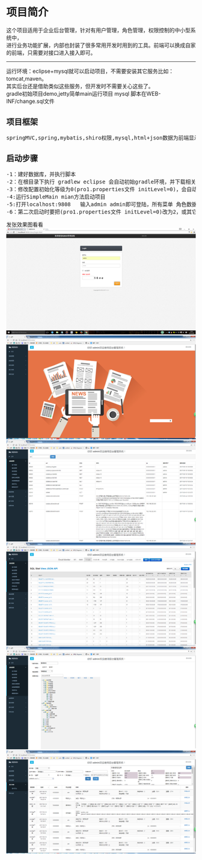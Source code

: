 
<h1> 项目简介</h1>

这个项目适用于企业后台管理，针对有用户管理，角色管理，权限控制的中小型系统中，<br />
进行业务功能扩展，内部也封装了很多常用开发时用到的工具。前端可以换成自家的前端，只需要对接口进入接入即可。<br />
<hr/>
运行环境：eclipse+mysql就可以启动项目，不需要安装其它服务比如：tomcat,maven。<br />
其实后台还是借助类似这些服务，但开发时不需要关心这些了。<br />
gradle初始项目demo,jetty简单main运行项目 mysql 脚本在WEB-INF/change.sql文件


<h2>项目框架</h2>

<pre>springMVC,spring,mybatis,shiro权限,mysql,html+json数据为前端显示（restful风格），没有jsp页面为了前后端分离，随时换掉前端考虑</pre>

<h2>启动步骤</h2>

<pre>
-1：建好数据库，并执行脚本
-2：在根目录下执行 gradlew eclipse 会自动初始gradle环境，并下载相关jar
-3：修改配置初始化等级为0(pro1.properties文件 initLevel=0)，会自动扫描系统注解菜单，并初始化用户admin admin和角色数据，并写入到数据库
-4:运行SimpleMain mian方法启动项目 
-5:打开localhost:9808   输入admin admin即可登陆，所有菜单 角色数据已有
-6：第二次启动时要把(pro1.properties文件 initLevel=0)改为2，或其它，根据需求修改，详情请看说明。
</pre>

发张效果图看看
![图3](/doc/imgEffect/01.png)
![图3](/doc/imgEffect/02.png)
![图3](/doc/imgEffect/03.png)
![图3](/doc/imgEffect/04.png)
![图3](/doc/imgEffect/05.png)
![图3](/doc/imgEffect/06.png)

